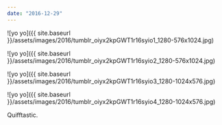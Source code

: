 ```yaml
---
date: "2016-12-29"
---
```


![yo yo]({{ site.baseurl }}/assets/images/2016/tumblr_oiyx2kpGWT1r16syio1_1280-576x1024.jpg)

![yo yo]({{ site.baseurl }}/assets/images/2016/tumblr_oiyx2kpGWT1r16syio2_1280-576x1024.jpg)

![yo yo]({{ site.baseurl }}/assets/images/2016/tumblr_oiyx2kpGWT1r16syio3_1280-1024x576.jpg)

![yo yo]({{ site.baseurl }}/assets/images/2016/tumblr_oiyx2kpGWT1r16syio4_1280-1024x576.jpg)

Quifftastic.

